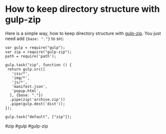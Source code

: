 <!--
title: How to keep directory structure with gulp-zip
date: 27.5.2014 10:42:57
author: Roman Ožana <ozana@omdesign.cz>
tags: gulp, zip
-->


# How to keep directory structure with gulp-zip

Here is a simple way, how to keep directory structure with [gulp-zip](https://github.com/sindresorhus/gulp-zip). You just need add `{base: "."}` to src:


    var gulp = require("gulp");
    var zip = require("gulp-zip");
    path = require('path');
    
    gulp.task("zip", function () {
     return gulp.src([
       'css/*',
       'img/*',
       'js/*',
       'manifest.json',
       'popup.html',
      ], {base: "."})
      .pipe(zip('archive.zip'))
      .pipe(gulp.dest('dist'));
    });
    
    gulp.task("default", ["zip"]);


 #zip #gulp #gulp-zip
